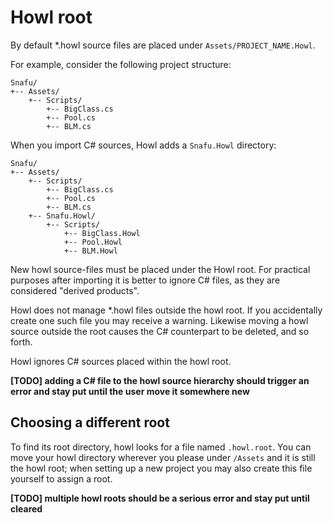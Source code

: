 # Howl root

By default \*.howl source files are placed under `Assets/PROJECT_NAME.Howl`.

For example, consider the following project structure:

```
Snafu/
+-- Assets/
    +-- Scripts/
        +-- BigClass.cs
        +-- Pool.cs
        +-- BLM.cs
```

When you import C# sources, Howl adds a `Snafu.Howl` directory:

```
Snafu/
+-- Assets/
    +-- Scripts/
        +-- BigClass.cs
        +-- Pool.cs
        +-- BLM.cs
    +-- Snafu.Howl/
        +-- Scripts/
            +-- BigClass.Howl
            +-- Pool.Howl
            +-- BLM.Howl
```

New howl source-files must be placed under the Howl root. For practical purposes after importing it is better to ignore C# files, as they are considered "derived products".

Howl does not manage \*.howl files outside the howl root. If you accidentally create one such file you may receive a warning. Likewise moving a howl source outside the root causes the C# counterpart to be deleted, and so forth.

Howl ignores C# sources placed within the howl root.

**[TODO] adding a C# file to the howl source hierarchy should trigger an error and stay put until the user move it somewhere new**

## Choosing a different root

To find its root directory, howl looks for a file named `.howl.root`. You can move your howl directory wherever you please under `/Assets` and it is still the howl root; when setting up a new project you may also create this file yourself to assign a root.

**[TODO] multiple howl roots should be a serious error and stay put until cleared**
